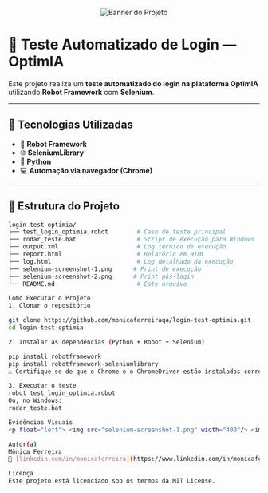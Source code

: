 <p align="center">
  <img src="https://raw.githubusercontent.com/monicaferreiraqa/login-test-optimia/main/A_header_image_for_the_%22Login_Test_-_Optimia%22_proj.png" alt="Banner do Projeto">
</p>

# 🧪 Teste Automatizado de Login — OptimIA

Este projeto realiza um **teste automatizado do login na plataforma OptimIA** utilizando **Robot Framework** com **Selenium**.

---

## 🔧 Tecnologias Utilizadas

- 🧠 **Robot Framework**
- 🌐 **SeleniumLibrary**
- 🧪 **Python**
- 💻 **Automação via navegador (Chrome)**

---

## 📁 Estrutura do Projeto

```bash
login-test-optimia/
├── test_login_optimia.robot        # Caso de teste principal
├── rodar_teste.bat                 # Script de execução para Windows
├── output.xml                      # Log técnico de execução
├── report.html                     # Relatório em HTML
├── log.html                        # Log detalhado da execução
├── selenium-screenshot-1.png      # Print de execução
├── selenium-screenshot-2.png      # Print pós-login
└── README.md                       # Este arquivo

Como Executar o Projeto
1. Clonar o repositório

git clone https://github.com/monicaferreiraqa/login-test-optimia.git
cd login-test-optimia

2. Instalar as dependências (Python + Robot + Selenium)

pip install robotframework
pip install robotframework-seleniumlibrary
⚠️ Certifique-se de que o Chrome e o ChromeDriver estão instalados corretamente.

3. Executar o teste
robot test_login_optimia.robot
Ou, no Windows:
rodar_teste.bat

Evidências Visuais
<p float="left"> <img src="selenium-screenshot-1.png" width="400"/> <img src="selenium-screenshot-2.png" width="400"/> </p>

Autor(a)
Mônica Ferreira
🔗 [linkedin.com/in/monicaferreira](https://www.linkedin.com/in/monicaferreira31/)

Licença
Este projeto está licenciado sob os termos da MIT License.


